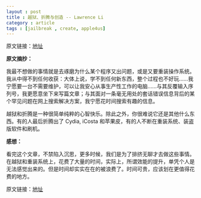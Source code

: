 ```yaml
---
layout : post
title : 越狱、折腾与创造 -- Lawrence Li
category : article
tags : [jailbreak , create, apple4us]
---
```


原文链接：[地址](http://apple4.us/2010/10/jailbreak-tinker-create.html)

**原文摘抄：**


我最不想做的事情就是去琢磨为什么某个程序又出问题，或是又要重装操作系统。我从中得不到任何收获：大体上说，学不到任何新东西，整个过程也不好玩……我宁愿要一台不需要维护，可以让我安心从事生产性工作的电脑……与其反覆输入序列号，我更愿意坐下来写篇文章；与其面对一条毫无用处的套话错误信息背后的某个罕见问题在网上搜索解决方案，我宁愿花时间搜索有趣的信息。

越狱和折腾是一种很简单纯粹的心智快乐。除此之外，你很难说它还是其他什么东西。有的人最后折腾出了 Cydia, iCosta 和苹果皮，有的人不断在重装系统、装盗版软件和刷机。


**感想：**

看完这个文章，不禁陷入沉思，更多时候，我们是为了排挤无聊才去做这些事情。在越狱和重装系统上，花费了大量的时间，实际上，所谓效能的提升，单凭个人是无法感觉出来的。但是时间却实实在在的被浪费了。时间可贵，应该划在更值得花费的地方。


原文链接：[地址](http://apple4.us/2010/10/jailbreak-tinker-create.html)
